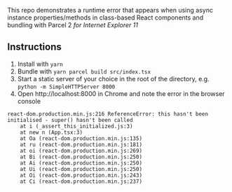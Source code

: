 This repo demonstrates a runtime error that appears when using async instance properties/methods
in class-based React components and bundling with Parcel 2 _for Internet Explorer 11_

## Instructions

1. Install with `yarn`
2. Bundle with `yarn parcel build src/index.tsx`
3. Start a static server of your choice in the root of the directory, e.g. `python -m SimpleHTTPServer 8000`
4. Open http://localhost:8000 in Chrome and note the error in the browser console

```
react-dom.production.min.js:216 ReferenceError: this hasn't been initialised - super() hasn't been called
    at i (_assert_this_initialized.js:3)
    at new n (App.tsx:3)
    at Oa (react-dom.production.min.js:135)
    at ru (react-dom.production.min.js:181)
    at oi (react-dom.production.min.js:269)
    at Bi (react-dom.production.min.js:250)
    at Ai (react-dom.production.min.js:250)
    at Ui (react-dom.production.min.js:250)
    at Oi (react-dom.production.min.js:243)
    at Ci (react-dom.production.min.js:237)
```
